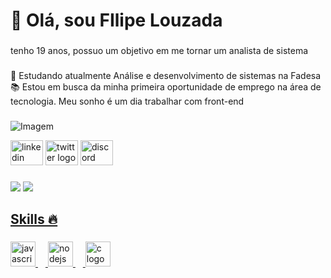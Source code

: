 <h1 align="left">👋 Olá, sou FIlipe Louzada</h1>

###

<p align="left">tenho 19 anos, possuo um objetivo em me tornar um analista de sistema</p>

###

<p align="left">🌱 Estudando atualmente Análise e desenvolvimento de sistemas na Fadesa<br>📚 Estou em busca da minha primeira oportunidade de emprego na área de tecnologia. Meu sonho é um dia trabalhar com front-end</p>

###

<p align="left">
  <img align="center" src="https://github.com/VariableBee/VariableBee/assets/77739311/4e9f41af-6b57-49a7-b15a-74322e96b4d7" alt="Imagem">
</p>

<div align="left">
  <img src="https://raw.githubusercontent.com/maurodesouza/profile-readme-generator/master/src/assets/icons/social/linkedin/default.svg" width="52" height="40" alt="linkedin logo"  />
  <img src="https://raw.githubusercontent.com/maurodesouza/profile-readme-generator/master/src/assets/icons/social/twitter/default.svg" width="52" height="40" alt="twitter logo"  />
  <img src="https://raw.githubusercontent.com/maurodesouza/profile-readme-generator/master/src/assets/icons/social/discord/default.svg" width="52" height="40" alt="discord logo"  />
</div>

###

<div align="left">
   <a href="https://instagram.com/Lipilouzada_/" target="_blank"><img src="https://img.shields.io/badge/-Instagram-%23E4405F?style=for-the-badge&logo=instagram&logoColor=white" target="_blank"></a>
   <a href="https://www.linkedin.com/in/filipe-louzada-06a161248/" target="_blank"><img src="https://img.shields.io/badge/-LinkedIn-%230077B5?style=for-the-badge&logo=linkedin&logoColor=white"
  </div>

  ###

                                                                                       
<h2 align="left">Skills 🔥</h2>

###

<div align="left">
  <img src="https://cdn.jsdelivr.net/gh/devicons/devicon/icons/javascript/javascript-original.svg" height="40" alt="javascript logo"  />
  <img width="12" />
  <img src="https://cdn.jsdelivr.net/gh/devicons/devicon/icons/nodejs/nodejs-original.svg" height="40" alt="nodejs logo"  />
  <img width="12" />
  <img src="https://cdn.jsdelivr.net/gh/devicons/devicon/icons/c/c-original.svg" height="40" alt="c logo"  />
</div>

###

